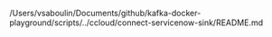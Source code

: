 /Users/vsaboulin/Documents/github/kafka-docker-playground/scripts/../ccloud/connect-servicenow-sink/README.md